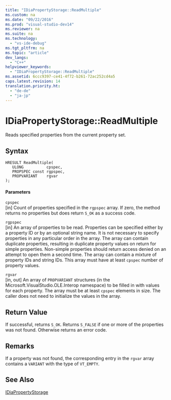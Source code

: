 ```yaml
---
title: "IDiaPropertyStorage::ReadMultiple"
ms.custom: na
ms.date: "09/22/2016"
ms.prod: "visual-studio-dev14"
ms.reviewer: na
ms.suite: na
ms.technology: 
  - "vs-ide-debug"
ms.tgt_pltfrm: na
ms.topic: "article"
dev_langs: 
  - "C++"
helpviewer_keywords: 
  - "IDiaPropertyStorage::ReadMultiple"
ms.assetid: 6ccc9397-ce41-4f72-b261-72ac252cd4a5
caps.latest.revision: 14
translation.priority.ht: 
  - "de-de"
  - "ja-jp"
---
```

# IDiaPropertyStorage::ReadMultiple
Reads specified properties from the current property set.  
  
## Syntax  
  
```cpp#  
HRESULT ReadMultiple(   
   ULONG          cpspec,  
   PROPSPEC const rgpspec,  
   PROPVARIANT    rgvar  
);  
```  
  
#### Parameters  
 `cpspec`  
 [in] Count of properties specified in the `rgpspec` array. If zero, the method returns no properties but does return `S_OK` as a success code.  
  
 `rgpspec`  
 [in] An array of properties to be read. Properties can be specified either by a property ID or by an optional string name. It is not necessary to specify properties in any particular order in the array. The array can contain duplicate properties, resulting in duplicate property values on return for simple properties. Non-simple properties should return access denied on an attempt to open them a second time. The array can contain a mixture of property IDs and string IDs. This array must have at least `cpspec` number of property values.  
  
 `rgvar`  
 [in, out] An array of `PROPVARIANT` structures (in the Microsoft.VisualStudio.OLE.Interop namespace) to be filled in with values for each property. The array must be at least `cpspec` elements in size. The caller does not need to initialize the values in the array.  
  
## Return Value  
 If successful, returns `S_OK`. Returns `S_FALSE` if one or more of the properties was not found. Otherwise returns an error code.  
  
## Remarks  
 If a property was not found, the corresponding entry in the `rgvar` array contains a `VARIANT` with the type of `VT_EMPTY`.  
  
## See Also  
 [IDiaPropertyStorage](../VS_csharp/idiapropertystorage.md)